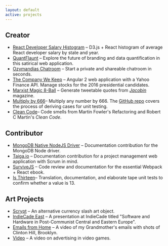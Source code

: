 ```yaml
---
layout: default
active: projects
---
```

<div class="page-section short" id="works" name="works">
    <div class="container">
        <div class="row projects">
            <div class="col-md-12 col-lg-12">
                <h2>Creator</h2>
                <ul>
                <li class="projects"><a class="link" href='http://jamesanaipakos.com/react-d3-data-viz/'>React Developer Salary Histogram</a> – D3.js + React histogram of average React developer salary by state and year.</li>
                <li class="projects"><a class="link" href='/quantflaunt'>QuantFlaunt</a> – Explore the future of branding and data quantification in this satirical web application.</li>
                <li class="projects"><a class="link"  href='/chatroom'>Ozymandias Chatroom</a> – Start a private and shareable chatroom in seconds.</li>
                <li class="projects"><a class="link" href='http://jamesanaipakos.com/thecompanywekeep/'>The Company We Keep</a> – Angular 2 web application with a Yahoo Finance API. Manage stocks for the 2016 presidential candidates.</li>
                <li class="projects"><a class="link" href='http://jamesanaipakos.com/Marx-Magic-8-ball'>Marxist Magic 8-Ball</a> – Generate tweetable quotes from <a href="https:jacobinmag.com" class="link"><em>Jacobin</em></a> magazine.</li>
                <li class="projects"><a class="link" href='/multiply-by-666/'>Multiply by 666</a>– Multiply any number by 666. The <a class="link" href="https://github.com/janaipakos/multiply-by-666">GitHub repo</a> covers the process of deriving cases for unit testing.</li>
                <li class="projects"><a class="link"  href='https://github.com/janaipakos/Clean-Code-Smells-and-Heuristics'>Clean Code</a>– Code smells from Martin Fowler's Refactoring and Robert C Martin's <em>Clean Code</em>.</li>
                </ul>
                <h2>Contributor</h2>
                <ul>
                <li class="projects"><a class="link" href="https://github.com/mongodb/node-mongodb-native" alt="MongoDB">MongoDB Native NodeJS Driver</a> – Documentation contribution for the MongoDB Node driver.</li>
                <li class="projects"><a class="link" href="http://taiga.io" alt="Taiga">Taiga.io</a> – Documentation contribution for a project management web application with Scrum in mind.</li>
                <li class="projects"><a class="link" href="http://survivejs.com/" alt="SurviveJS">SurviveJS</a> – Code review and documentation for the essential Webpack + React ebook.</li>
                <li class="projects"><a class="link"  href='https://github.com/janaipakos/is-thirteen'>Is Thirteen</a>– Translation, documentation, and elaborate tape unit tests to confirm whether a value is 13.</li>
                </ul>
                <h2>Art Projects</h2>
                <ul>
                <li class="projects"><a class="link" href='http://csalateral.org/issue3/ecologies/boluk'>Scrypt</a> – An alternative currency slash art object.</li>
                <li class="projects"><a class="link"  href='https://vimeo.com/120022906'>IndieCade East</a> – A presentation at IndieCade titled "Software and Hardware in Post-Communist Central and Eastern Europe".</li>
                <li class="projects"><a class="link"  title="Letters Vimeo" href='https://www.youtube.com/watch?v=AOa1aX8Ehek'>Emails from Home</a> – A video of my Grandmother's emails with shots of Clinton Hill, Brooklyn.</li>
                <li class="projects"><a class="link"  href="https://www.youtube.com/watch?v=u0J6l82ipT0" title="Fiction YouTube" >Video</a> – A video on advertising in video games.</li>
                </ul>
            </div>
        </div>
    </div>
</div>
